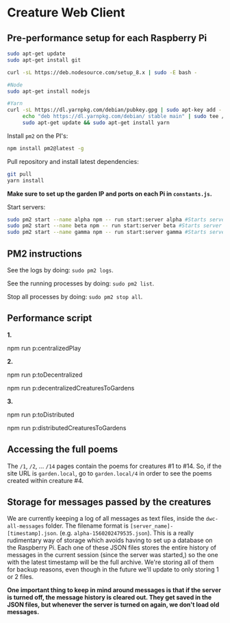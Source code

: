 # Creature Web Client

## Pre-performance setup for each Raspberry Pi

```sh
sudo apt-get update
sudo apt-get install git

curl -sL https://deb.nodesource.com/setup_8.x | sudo -E bash -

#Node
sudo apt-get install nodejs

#Yarn
curl -sL https://dl.yarnpkg.com/debian/pubkey.gpg | sudo apt-key add -
     echo "deb https://dl.yarnpkg.com/debian/ stable main" | sudo tee /etc/apt/sources.list.d/yarn.list
     sudo apt-get update && sudo apt-get install yarn
```

Install `pm2` on the PI's:

```sh
npm install pm2@latest -g
```

Pull repository and install latest dependencies:

```sh
git pull
yarn install
```

**Make sure to set up the garden IP and ports on each Pi in `constants.js`.**

Start servers:

```sh
sudo pm2 start --name alpha npm -- run start:server alpha #Starts server named alpha.
sudo pm2 start --name beta npm -- run start:server beta #Starts server named beta.
sudo pm2 start --name gamma npm -- run start:server gamma #Starts server named gamma.
```

## PM2 instructions

See the logs by doing: `sudo pm2 logs`.

See the running processes by doing: `sudo pm2 list`.

Stop all processes by doing: `sudo pm2 stop all`.


## Performance script

**1.**

npm run p:centralizedPlay

**2.**

npm run p:toDecentralized

npm run p:decentralizedCreaturesToGardens

**3.**

npm run p:toDistributed

npm run p:distributedCreaturesToGardens


## Accessing the full poems

The `/1`, `/2`, ... `/14` pages contain the poems for creatures #1 to #14. So, if the site URL is `garden.local`, go to `garden.local/4` in order to see the poems created within creature #4.

## Storage for messages passed by the creatures

We are currently keeping a log of all messages as text files, inside the `dwc-all-messages` folder. The filename format is `[server_name]-[timestamp].json`. (e.g. `alpha-1560202479535.json`). This is a really rudimentary way of storage which avoids having to set up a database on the Raspberry Pi. Each one of these JSON files stores the entire history of messages in the current session (since the server was started,) so the one with the latest timestamp will be the full archive. We're storing all of them for backup reasons, even though in the future we'll update to only storing 1 or 2 files. 

**One important thing to keep in mind around messages is that if the server is turned off, the message history is cleared out. They get saved in the JSON files, but whenever the server is turned on again, we don't load old messages.**

